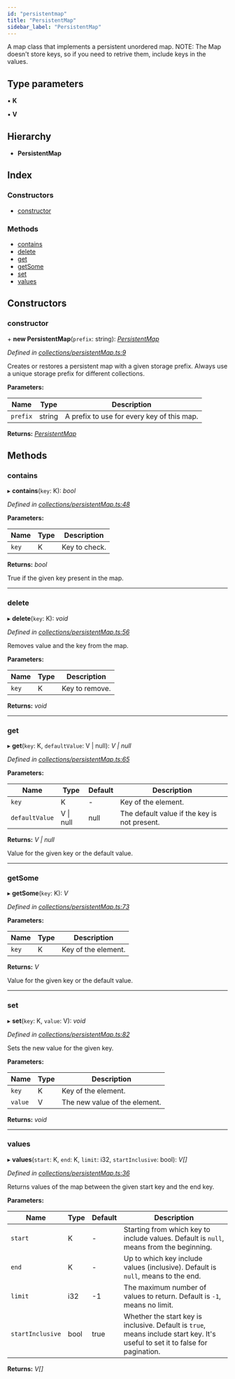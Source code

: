 ```yaml
---
id: "persistentmap"
title: "PersistentMap"
sidebar_label: "PersistentMap"
---
```


A map class that implements a persistent unordered map.
NOTE: The Map doesn't store keys, so if you need to retrive them, include keys in the values.

## Type parameters

▪ **K**

▪ **V**

## Hierarchy

* **PersistentMap**

## Index

### Constructors

* [constructor](persistentmap.md#constructor)

### Methods

* [contains](persistentmap.md#contains)
* [delete](persistentmap.md#delete)
* [get](persistentmap.md#get)
* [getSome](persistentmap.md#getsome)
* [set](persistentmap.md#set)
* [values](persistentmap.md#values)

## Constructors

###  constructor

\+ **new PersistentMap**(`prefix`: string): *[PersistentMap](persistentmap.md)*

*Defined in [collections/persistentMap.ts:9](https://github.com/nearprotocol/near-runtime-ts/blob/2617e93/assembly/collections/persistentMap.ts#L9)*

Creates or restores a persistent map with a given storage prefix.
Always use a unique storage prefix for different collections.

**Parameters:**

Name | Type | Description |
------ | ------ | ------ |
`prefix` | string | A prefix to use for every key of this map.  |

**Returns:** *[PersistentMap](persistentmap.md)*

## Methods

###  contains

▸ **contains**(`key`: K): *bool*

*Defined in [collections/persistentMap.ts:48](https://github.com/nearprotocol/near-runtime-ts/blob/2617e93/assembly/collections/persistentMap.ts#L48)*

**Parameters:**

Name | Type | Description |
------ | ------ | ------ |
`key` | K | Key to check. |

**Returns:** *bool*

True if the given key present in the map.

___

###  delete

▸ **delete**(`key`: K): *void*

*Defined in [collections/persistentMap.ts:56](https://github.com/nearprotocol/near-runtime-ts/blob/2617e93/assembly/collections/persistentMap.ts#L56)*

Removes value and the key from the map.

**Parameters:**

Name | Type | Description |
------ | ------ | ------ |
`key` | K | Key to remove.  |

**Returns:** *void*

___

###  get

▸ **get**(`key`: K, `defaultValue`: V | null): *V | null*

*Defined in [collections/persistentMap.ts:65](https://github.com/nearprotocol/near-runtime-ts/blob/2617e93/assembly/collections/persistentMap.ts#L65)*

**Parameters:**

Name | Type | Default | Description |
------ | ------ | ------ | ------ |
`key` | K | - | Key of the element. |
`defaultValue` | V &#124; null |  null | The default value if the key is not present. |

**Returns:** *V | null*

Value for the given key or the default value.

___

###  getSome

▸ **getSome**(`key`: K): *V*

*Defined in [collections/persistentMap.ts:73](https://github.com/nearprotocol/near-runtime-ts/blob/2617e93/assembly/collections/persistentMap.ts#L73)*

**Parameters:**

Name | Type | Description |
------ | ------ | ------ |
`key` | K | Key of the element. |

**Returns:** *V*

Value for the given key or the default value.

___

###  set

▸ **set**(`key`: K, `value`: V): *void*

*Defined in [collections/persistentMap.ts:82](https://github.com/nearprotocol/near-runtime-ts/blob/2617e93/assembly/collections/persistentMap.ts#L82)*

Sets the new value for the given key.

**Parameters:**

Name | Type | Description |
------ | ------ | ------ |
`key` | K | Key of the element. |
`value` | V | The new value of the element.  |

**Returns:** *void*

___

###  values

▸ **values**(`start`: K, `end`: K, `limit`: i32, `startInclusive`: bool): *V[]*

*Defined in [collections/persistentMap.ts:36](https://github.com/nearprotocol/near-runtime-ts/blob/2617e93/assembly/collections/persistentMap.ts#L36)*

Returns values of the map between the given start key and the end key.

**Parameters:**

Name | Type | Default | Description |
------ | ------ | ------ | ------ |
`start` | K | - | Starting from which key to include values. Default is `null`, means from the beginning. |
`end` | K | - | Up to which key include values (inclusive). Default is `null`, means to the end. |
`limit` | i32 |  -1 | The maximum number of values to return. Default is `-1`, means no limit. |
`startInclusive` | bool | true | Whether the start key is inclusive. Default is `true`, means include start key.     It's useful to set it to false for pagination.  |

**Returns:** *V[]*
